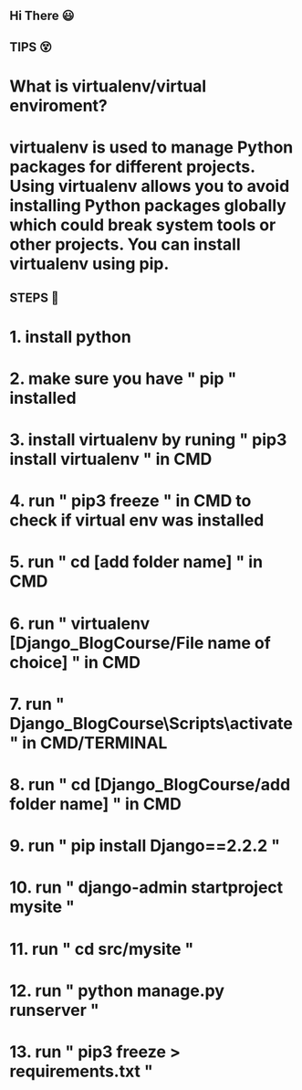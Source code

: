 ## Hi There :smiley:

## TIPS :dizzy_face:
<!-- 1 -->
# What is virtualenv/virtual enviroment?
# virtualenv is used to manage Python packages for different projects. Using virtualenv allows you to avoid installing Python packages globally which could break system tools or other projects. You can install virtualenv using pip.

## STEPS :shushing_face:
<!-- (support link https://linuxhint.com/activate-virtualenv-windows/) -->
<!-- INSTALLATIONS -->
# 1. install python
# 2. make sure you have " pip " installed
# 3. install virtualenv by runing " pip3 install virtualenv " in CMD
# 4. run " pip3 freeze " in CMD to check if virtual env was installed

<!-- CD to folder of your choice -->
# 5. run " cd [add folder name] " in CMD

<!-- Create virtual enviroment/virtualenv -->
# 6. run " virtualenv [Django_BlogCourse/File name of choice] " in CMD

<!-- activate virtualenv -->
# 7. run " Django_BlogCourse\Scripts\activate " in CMD/TERMINAL

<!-- cd to folder -->
# 8. run " cd [Django_BlogCourse/add folder name] " in CMD

<!-- Install Django -->
<!-- https://linuxhint.com/activate-virtualenv-windows/ -->
<!-- Check that the version your installing has LTS, Long.Term.Support for a more stable experience -->
# 9. run " pip install Django==2.2.2 "
<!-- if it already exists you can uninstall it by running " pip uninstall django " and install a new version -->

<!-- This will install a folder called mysite that you will need...after it is you can change the name to whatever: standard name is " src " -->
# 10. run " django-admin startproject mysite "

<!-- cd to the mysite folder/src folder if you changed the name -->
# 11. run " cd src/mysite "

<!-- run manage.py found in the src folder to run the server -->
# 12. run " python manage.py runserver " 
<!--  http://127.0.0.1:8000/ <-This is the default link you will be given if it was ran successfully -->
<!-- Once ran you will see a file called " db.sqlite3 " in the src folder-->

<!-- create a txt file to view all modules/packages/ect.. that is installed in this virtualenv -->
# 13. run " pip3 freeze > requirements.txt "
<!-- run this code everytime you pip install something -->